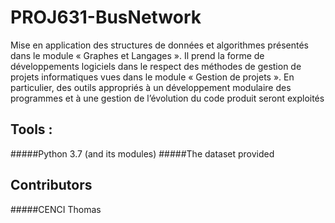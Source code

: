 # PROJ631-BusNetwork
Mise en application des structures de données et algorithmes présentés dans le module « Graphes et Langages ». Il prend la forme de développements logiciels dans le respect des méthodes de gestion de projets informatiques vues dans le module « Gestion de projets ». En particulier, des outils appropriés à un développement modulaire des programmes et à une gestion de l’évolution du code produit seront exploités

## Tools :
#####Python 3.7 (and its modules)
#####The dataset provided

## Contributors
#####CENCI Thomas
